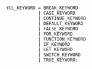 <!-- This file is generated automatically by infrastructure scripts. Please don't edit by hand. -->

```{ .ebnf .slang-ebnf #YUL_KEYWORD }
YUL_KEYWORD = BREAK_KEYWORD
            | CASE_KEYWORD
            | CONTINUE_KEYWORD
            | DEFAULT_KEYWORD
            | FALSE_KEYWORD
            | FOR_KEYWORD
            | FUNCTION_KEYWORD
            | IF_KEYWORD
            | LET_KEYWORD
            | SWITCH_KEYWORD
            | TRUE_KEYWORD;
```

